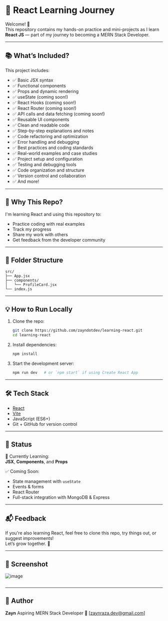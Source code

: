 # 🚀 React Learning Journey

Welcome! 👋  
This repository contains my hands-on practice and mini-projects as I learn **React JS** — part of my journey to becoming a MERN Stack Developer.

---

## 📚 What’s Included?

This project includes:

- ✅ Basic JSX syntax
- ✅ Functional components
- ✅ Props and dynamic rendering
- ✅ useState (coming soon!)
- ✅ React Hooks (coming soon!)
- ✅ React Router (coming soon!)
- ✅ API calls and data fetching (coming soon!)
- ✅ Reusable UI components
- ✅ Clean and readable code
- ✅ Step-by-step explanations and notes
- ✅ Code refactoring and optimization
- ✅ Error handling and debugging
- ✅ Best practices and coding standards
- ✅ Real-world examples and case studies
- ✅ Project setup and configuration
- ✅ Testing and debugging tools
- ✅ Code organization and structure
- ✅ Version control and collaboration
- ✅ And more!

---

## 🧠 Why This Repo?

I'm learning React and using this repository to:

- Practice coding with real examples
- Track my progress
- Share my work with others
- Get feedback from the developer community

---

## 📂 Folder Structure

```
src/
├── App.jsx
├── components/
│   └── ProfileCard.jsx
└── index.js
```

---

## 💡 How to Run Locally

1. Clone the repo:

   ```bash
   git clone https://github.com/zayndotdev/learning-react.git
   cd learning-react
   ```

2. Install dependencies:

   ```bash
   npm install
   ```

3. Start the development server:
   ```bash
   npm run dev   # or `npm start` if using Create React App
   ```

---

## 🛠️ Tech Stack

- [React](https://react.dev/)
- [Vite](https://vitejs.dev/)
- JavaScript (ES6+)
- Git + GitHub for version control

---

## 🌱 Status

🔄 Currently Learning:  
**JSX**, **Components**, and **Props**

✅ Coming Soon:

- State management with `useState`
- Events & forms
- React Router
- Full-stack integration with MongoDB & Express

---

## 📬 Feedback

If you're also learning React, feel free to clone this repo, try things out, or suggest improvements!  
Let’s grow together. 💪

---

## 📸 Screenshot 

![image](https://github.com/user-attachments/assets/2f7d32af-5e0c-499a-8a42-7427617ac3e7)


```

```

---

## 📌 Author

**Zayn**
Aspiring MERN Stack Developer
📧 [zaynraza.dev@gmail.com]

```

```

```

```
